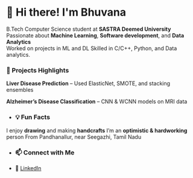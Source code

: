 # 👋 Hi there! I'm Bhuvana
B.Tech Computer Science student at **SASTRA Deemed University**  
Passionate about **Machine Learning**, **Software development**, and **Data Analytics**  
Worked on projects in ML and DL 
Skilled in C/C++, Python, and Data analytics.

### 🌟 Projects Highlights
**Liver Disease Prediction** – Used ElasticNet, SMOTE, and stacking ensembles

**Alzheimer’s Disease Classification** – CNN & WCNN models on MRI data

- ### 💡 Fun Facts
I enjoy **drawing** and making **handcrafts**
I’m an **optimistic & hardworking** person
From Pandhanallur, near Seegazhi, Tamil Nadu

- ### 📫 Connect with Me
- 💼 [LinkedIn](https://www.linkedin.com/in/bhuvana-cse/)
